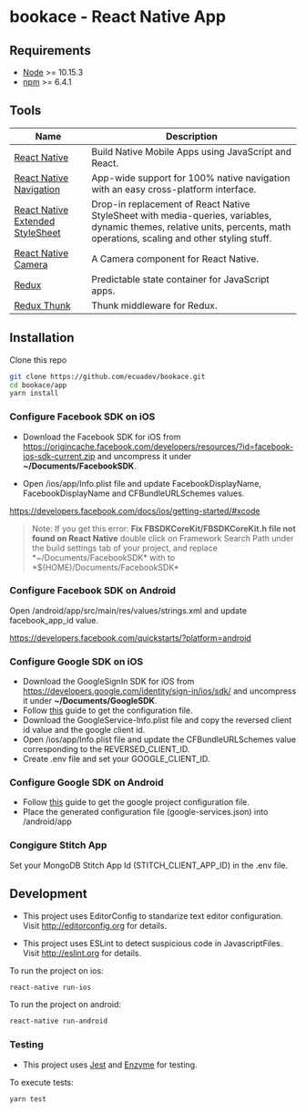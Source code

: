 # bookace - React Native App

## Requirements
- [Node](https://nodejs.org/) >= 10.15.3
- [npm](https://npmjs.com) >= 6.4.1

## Tools
| Name             | Description   |
| -------------- |--------------|
| [React Native](https://facebook.github.io/react-native/) |  Build Native Mobile Apps using JavaScript and React. |
| [React Native Navigation](https://github.com/wix/react-native-navigation) | App-wide support for 100% native navigation with an easy cross-platform interface. |
| [React Native Extended StyleSheet](https://github.com/vitalets/react-native-extended-stylesheet) | Drop-in replacement of React Native StyleSheet with media-queries, variables, dynamic themes, relative units, percents, math operations, scaling and other styling stuff. |
| [React Native Camera](https://github.com/react-native-community/react-native-camera) | A Camera component for React Native. |
| [Redux](https://nodejs.org/) | Predictable state container for JavaScript apps. |
| [Redux Thunk](https://github.com/wix/react-native-navigation) | Thunk middleware for Redux. |

## Installation

Clone this repo

```sh
git clone https://github.com/ecuadev/bookace.git
cd bookace/app
yarn install
```

### Configure Facebook SDK on iOS

- Download the Facebook SDK for iOS from https://origincache.facebook.com/developers/resources/?id=facebook-ios-sdk-current.zip and uncompress it under __~/Documents/FacebookSDK__.

- Open /ios/app/Info.plist file and update FacebookDisplayName, FacebookDisplayName and CFBundleURLSchemes values.

https://developers.facebook.com/docs/ios/getting-started/#xcode

> Note: If you get this error: **Fix FBSDKCoreKit/FBSDKCoreKit.h file not found on React Native** double click on Framework Search Path under the build settings tab of your project, and replace \*~/Documents/FacebookSDK\* with to \*$(HOME)/Documents/FacebookSDK\*

### Configure Facebook SDK on Android
Open /android/app/src/main/res/values/strings.xml and update facebook_app_id value.

https://developers.facebook.com/quickstarts/?platform=android

### Configure Google SDK on iOS

- Download the GoogleSignIn SDK for iOS from https://developers.google.com/identity/sign-in/ios/sdk/ and uncompress it under __~/Documents/GoogleSDK__.
- Follow [this](https://github.com/react-native-community/react-native-google-signin/blob/master/docs/get-config-file.md) guide to get the configuration file.
- Download the GoogleService-Info.plist file and copy the reversed client id value and the google client id.
- Open /ios/app/Info.plist file and update the CFBundleURLSchemes value corresponding to the REVERSED_CLIENT_ID.
- Create .env file and set your GOOGLE_CLIENT_ID.

### Configure Google SDK on Android

- Follow [this](https://github.com/react-native-community/react-native-google-signin/blob/924b152f2f8c76ec2fd24c268edfdfc4b0fb346e/docs/get-config-file.md) guide to get the google project configuration file.
- Place the generated configuration file (google-services.json) into /android/app

### Congigure Stitch App

Set your MongoDB Stitch App Id (STITCH_CLIENT_APP_ID) in the .env file.

## Development

- This project uses EditorConfig to standarize text editor configuration.
Visit http://editorconfig.org for details.

- This project uses ESLint to detect suspicious code in JavascriptFiles.
Visit http://eslint.org for details.

To run the project on ios:
```sh
react-native run-ios
```

To run the project on android:
```sh
react-native run-android
```

### Testing

- This project uses [Jest](https://jestjs.io/) and [Enzyme](https://airbnb.io/enzyme/) for testing.

To execute tests:

```bash
yarn test
```
